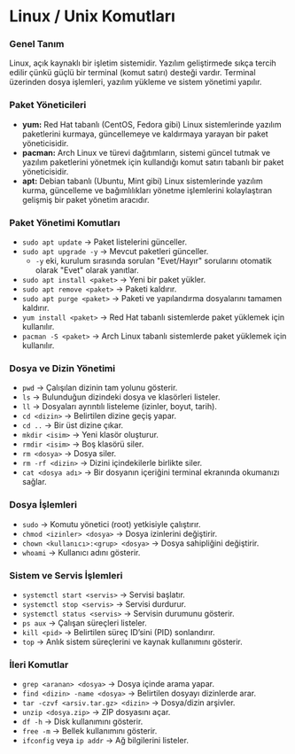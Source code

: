 # Linux / Unix Komutları

### Genel Tanım
Linux, açık kaynaklı bir işletim sistemidir. Yazılım geliştirmede sıkça tercih edilir çünkü güçlü bir terminal (komut satırı) desteği vardır. Terminal üzerinden dosya işlemleri, yazılım yükleme ve sistem yönetimi yapılır.

### Paket Yöneticileri
- **yum:** Red Hat tabanlı (CentOS, Fedora gibi) Linux sistemlerinde yazılım paketlerini kurmaya, güncellemeye ve kaldırmaya yarayan bir paket yöneticisidir.
- **pacman:** Arch Linux ve türevi dağıtımların, sistemi güncel tutmak ve yazılım paketlerini yönetmek için kullandığı komut satırı tabanlı bir paket yöneticisidir.
- **apt:** Debian tabanlı (Ubuntu, Mint gibi) Linux sistemlerinde yazılım kurma, güncelleme ve bağımlılıkları yönetme işlemlerini kolaylaştıran gelişmiş bir paket yönetim aracıdır.

### Paket Yönetimi Komutları
- `sudo apt update` → Paket listelerini günceller.
- `sudo apt upgrade -y` → Mevcut paketleri günceller.
    - `-y` eki, kurulum sırasında sorulan "Evet/Hayır" sorularını otomatik olarak "Evet" olarak yanıtlar.
- `sudo apt install <paket>` → Yeni bir paket yükler.
- `sudo apt remove <paket>` → Paketi kaldırır.
- `sudo apt purge <paket>` → Paketi ve yapılandırma dosyalarını tamamen kaldırır.
- `yum install <paket>` → Red Hat tabanlı sistemlerde paket yüklemek için kullanılır.
- `pacman -S <paket>` → Arch Linux tabanlı sistemlerde paket yüklemek için kullanılır.

### Dosya ve Dizin Yönetimi
- `pwd` → Çalışılan dizinin tam yolunu gösterir.
- `ls` → Bulunduğun dizindeki dosya ve klasörleri listeler.
- `ll` → Dosyaları ayrıntılı listeleme (izinler, boyut, tarih).
- `cd <dizin>` → Belirtilen dizine geçiş yapar.
- `cd ..` → Bir üst dizine çıkar.
- `mkdir <isim>` → Yeni klasör oluşturur.
- `rmdir <isim>` → Boş klasörü siler.
- `rm <dosya>` → Dosya siler.
- `rm -rf <dizin>` → Dizini içindekilerle birlikte siler.
- `cat <dosya adı>` → Bir dosyanın içeriğini terminal ekranında okumanızı sağlar.

### Dosya İşlemleri
- `sudo` → Komutu yönetici (root) yetkisiyle çalıştırır.
- `chmod <izinler> <dosya>` → Dosya izinlerini değiştirir.
- `chown <kullanıcı>:<grup> <dosya>` → Dosya sahipliğini değiştirir.
- `whoami` → Kullanıcı adını gösterir.

### Sistem ve Servis İşlemleri
- `systemctl start <servis>` → Servisi başlatır.
- `systemctl stop <servis>` → Servisi durdurur.
- `systemctl status <servis>` → Servisin durumunu gösterir.
- `ps aux` → Çalışan süreçleri listeler.
- `kill <pid>` → Belirtilen süreç ID’sini (PID) sonlandırır.
- `top` → Anlık sistem süreçlerini ve kaynak kullanımını gösterir.

### İleri Komutlar
- `grep <aranan> <dosya>` → Dosya içinde arama yapar.
- `find <dizin> -name <dosya>` → Belirtilen dosyayı dizinlerde arar.
- `tar -czvf <arsiv.tar.gz> <dizin>` → Dosya/dizin arşivler.
- `unzip <dosya.zip>` → ZIP dosyasını açar.
- `df -h` → Disk kullanımını gösterir.
- `free -m` → Bellek kullanımını gösterir.
- `ifconfig` veya `ip addr` → Ağ bilgilerini listeler.